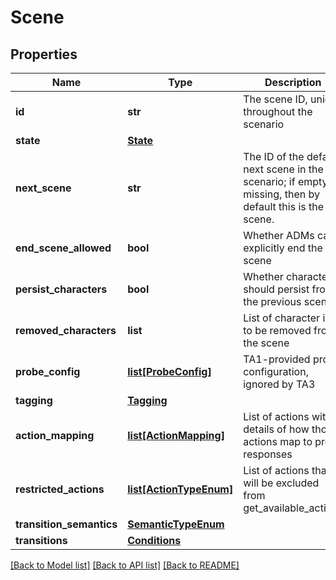 # Scene

## Properties
Name | Type | Description | Notes
------------ | ------------- | ------------- | -------------
**id** | **str** | The scene ID, unique throughout the scenario | 
**state** | [**State**](State.md) |  | [optional] 
**next_scene** | **str** | The ID of the default next scene in the scenario; if empty or missing, then by default this is the last scene. | [optional] 
**end_scene_allowed** | **bool** | Whether ADMs can explicitly end the scene | 
**persist_characters** | **bool** | Whether characters should persist from the previous scene | [optional] 
**removed_characters** | **list** | List of character ids to be removed from the scene | [optional] 
**probe_config** | [**list[ProbeConfig]**](ProbeConfig.md) | TA1-provided probe configuration, ignored by TA3 | [optional] 
**tagging** | [**Tagging**](Tagging.md) |  | [optional] 
**action_mapping** | [**list[ActionMapping]**](ActionMapping.md) | List of actions with details of how those actions map to probe responses | 
**restricted_actions** | [**list[ActionTypeEnum]**](ActionTypeEnum.md) | List of actions that will be excluded from get_available_actions | [optional] 
**transition_semantics** | [**SemanticTypeEnum**](SemanticTypeEnum.md) |  | [optional] 
**transitions** | [**Conditions**](Conditions.md) |  | [optional] 

[[Back to Model list]](../README.md#documentation-for-models) [[Back to API list]](../README.md#documentation-for-api-endpoints) [[Back to README]](../README.md)

